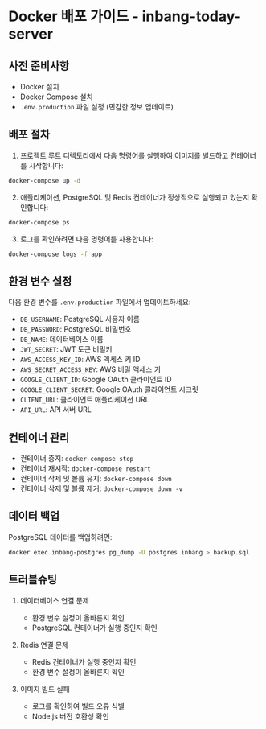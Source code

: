 # Docker 배포 가이드 - inbang-today-server

## 사전 준비사항

- Docker 설치
- Docker Compose 설치
- `.env.production` 파일 설정 (민감한 정보 업데이트)

## 배포 절차

1. 프로젝트 루트 디렉토리에서 다음 명령어를 실행하여 이미지를 빌드하고 컨테이너를 시작합니다:

```bash
docker-compose up -d
```

2. 애플리케이션, PostgreSQL 및 Redis 컨테이너가 정상적으로 실행되고 있는지 확인합니다:

```bash
docker-compose ps
```

3. 로그를 확인하려면 다음 명령어를 사용합니다:

```bash
docker-compose logs -f app
```

## 환경 변수 설정

다음 환경 변수를 `.env.production` 파일에서 업데이트하세요:

- `DB_USERNAME`: PostgreSQL 사용자 이름
- `DB_PASSWORD`: PostgreSQL 비밀번호
- `DB_NAME`: 데이터베이스 이름
- `JWT_SECRET`: JWT 토큰 비밀키
- `AWS_ACCESS_KEY_ID`: AWS 액세스 키 ID
- `AWS_SECRET_ACCESS_KEY`: AWS 비밀 액세스 키
- `GOOGLE_CLIENT_ID`: Google OAuth 클라이언트 ID
- `GOOGLE_CLIENT_SECRET`: Google OAuth 클라이언트 시크릿
- `CLIENT_URL`: 클라이언트 애플리케이션 URL
- `API_URL`: API 서버 URL

## 컨테이너 관리

- 컨테이너 중지: `docker-compose stop`
- 컨테이너 재시작: `docker-compose restart`
- 컨테이너 삭제 및 볼륨 유지: `docker-compose down`
- 컨테이너 삭제 및 볼륨 제거: `docker-compose down -v`

## 데이터 백업

PostgreSQL 데이터를 백업하려면:

```bash
docker exec inbang-postgres pg_dump -U postgres inbang > backup.sql
```

## 트러블슈팅

1. 데이터베이스 연결 문제

   - 환경 변수 설정이 올바른지 확인
   - PostgreSQL 컨테이너가 실행 중인지 확인

2. Redis 연결 문제

   - Redis 컨테이너가 실행 중인지 확인
   - 환경 변수 설정이 올바른지 확인

3. 이미지 빌드 실패
   - 로그를 확인하여 빌드 오류 식별
   - Node.js 버전 호환성 확인

